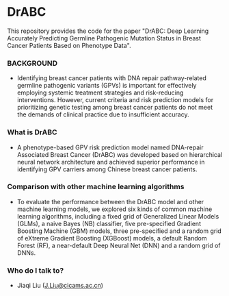 # DrABC #

This repository provides the code for the paper "DrABC: Deep Learning Accurately Predicting Germline Pathogenic Mutation Status in Breast Cancer Patients Based on Phenotype Data".

### BACKGROUND ###

* Identifying breast cancer patients with DNA repair pathway-related germline pathogenic variants (GPVs) is important for effectively employing systemic treatment strategies and risk-reducing interventions. However, current criteria and risk prediction models for prioritizing genetic testing among breast cancer patients do not meet the demands of clinical practice due to insufficient accuracy.
### What is DrABC ###

* A phenotype-based GPV risk prediction model named DNA-repair Associated Breast Cancer (DrABC) was developed based on hierarchical neural network architecture and achieved superior performance in identifying GPV carriers among Chinese breast cancer patients.

### Comparison with other machine learning algorithms ###

* To evaluate the performance between the DrABC model and other machine learning models, we explored six kinds of common machine learning algorithms, including a fixed grid of Generalized Linear Models (GLMs), a naive Bayes (NB) classifier, five pre-specified Gradient Boosting Machine (GBM) models, three pre-specified and a random grid of eXtreme Gradient Boosting (XGBoost) models, a default Random Forest (RF), a near-default Deep Neural Net (DNN) and a random grid of DNNs.

### Who do I talk to? ###

* Jiaqi Liu (J.Liu@cicams.ac.cn)
